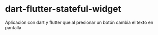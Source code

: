 # dart-flutter-stateful-widget
Aplicación con dart y flutter que al presionar un botón cambia el texto en pantalla
